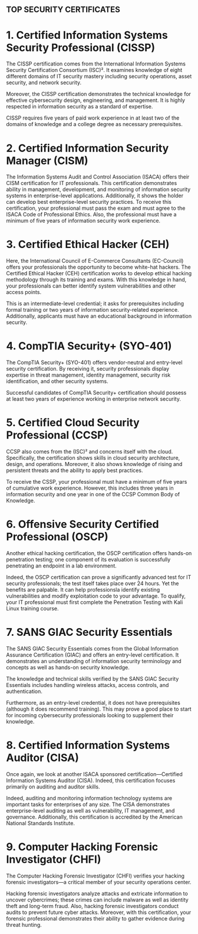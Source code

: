 TOP SECURITY CERTIFICATES
---

# 1. Certified Information Systems Security Professional (CISSP)
The CISSP certification comes from the International Information Systems Security Certification Consortium (ISC)². It examines knowledge of eight different domains of IT security mastery including security operations, asset security, and network security. 

Moreover, the CISSP certification demonstrates the technical knowledge for effective cybersecurity design, engineering, and management. It is highly respected in information security as a standard of expertise.  

CISSP requires five years of paid work experience in at least two of the domains of knowledge and a college degree as necessary prerequisites. 

# 2. Certified Information Security Manager (CISM)
The Information Systems Audit and Control Association (ISACA) offers their CISM certification for IT professionals. This certification demonstrates ability in management, development, and monitoring of information security systems in enterprise-level applications. Additionally, it shows the holder can develop best enterprise-level security practices. 
To receive this certification, your professional must pass the exam and must agree to the ISACA Code of Professional Ethics. Also, the professional must have a minimum of five years of information security work experience. 

# 3. Certified Ethical Hacker (CEH)
Here, the International Council of E-Commerce Consultants (EC-Council) offers your professionals the opportunity to become white-hat hackers. 
The Certified Ethical Hacker (CEH) certification works to develop ethical hacking methodology through its training and exams. With this knowledge in hand, your professionals can better identify system vulnerabilities and other access points.  

This is an intermediate-level credential; it asks for prerequisites including formal training or two years of information security-related experience. Additionally, applicants must have an educational background in information security. 

# 4. CompTIA Security+ (SYO-401)
The CompTIA Security+ (SYO-401) offers vendor-neutral and entry-level security certification. By receiving it, security professionals display expertise in threat management, identity management, security risk identification, and other security systems.  

Successful candidates of CompTIA Security+ certification should possess at least two years of experience working in enterprise network security. 

# 5. Certified Cloud Security Professional (CCSP)

CCSP also comes from the (ISC)² and concerns itself with the cloud. Specifically, the certification shows skills in cloud security architecture, design, and operations. Moreover, it also shows knowledge of rising and persistent threats and the ability to apply best practices. 

To receive the CSSP, your professional must have a minimum of five years of cumulative work experience. However, this includes three years in information security and one year in one of the CCSP Common Body of Knowledge.  

# 6. Offensive Security Certified Professional (OSCP) 

Another ethical hacking certification, the OSCP certification offers hands-on penetration testing; one component of its evaluation is successfully penetrating an endpoint in a lab environment.

Indeed, the OSCP certification can prove a significantly advanced test for IT security professionals; the test itself takes place over 24 hours. Yet the benefits are palpable. It can help professionsla identify existing vulnerabilities and modify exploitation code to your advantage. To qualify, your IT professional must first complete the Penetration Testing with Kali Linux training course.  

# 7. SANS GIAC Security Essentials 

The SANS GIAC Security Essentials comes from the Global Information Assurance Certification (GIAC) and offers an entry-level certification. It demonstrates an understanding of information security terminology and concepts as well as hands-on security knowledge. 

The knowledge and technical skills verified by the SANS GIAC Security Essentials includes handling wireless attacks, access controls, and authentication. 

Furthermore, as an entry-level credential, it does not have prerequisites (although it does recommend training). This may prove a good place to start for incoming cybersecurity professionals looking to supplement their knowledge.

# 8. Certified Information Systems Auditor (CISA)

Once again, we look at another ISACA sponsored certification—Certified Information Systems Auditor (CISA). Indeed, this certification focuses primarily on auditing and auditor skills. 

Indeed, auditing and monitoring information technology systems are important tasks for enterprises of any size. The CISA demonstrates enterprise-level auditing as well as vulnerability, IT management, and governance. Additionally, this certification is accredited by the American National Standards Institute.

# 9. Computer Hacking Forensic Investigator (CHFI)     

The Computer Hacking Forensic Investigator (CHFI) verifies your hacking forensic investigators—a critical member of your security operations center.   

Hacking forensic investigators analyze attacks and extricate information to uncover cybercrimes; these crimes can include malware as well as identity theft and long-term fraud. Also, hacking forensic investigators conduct audits to prevent future cyber attacks. Moreover, with this certification, your forensic professional demonstrates their ability to gather evidence during threat hunting. 
